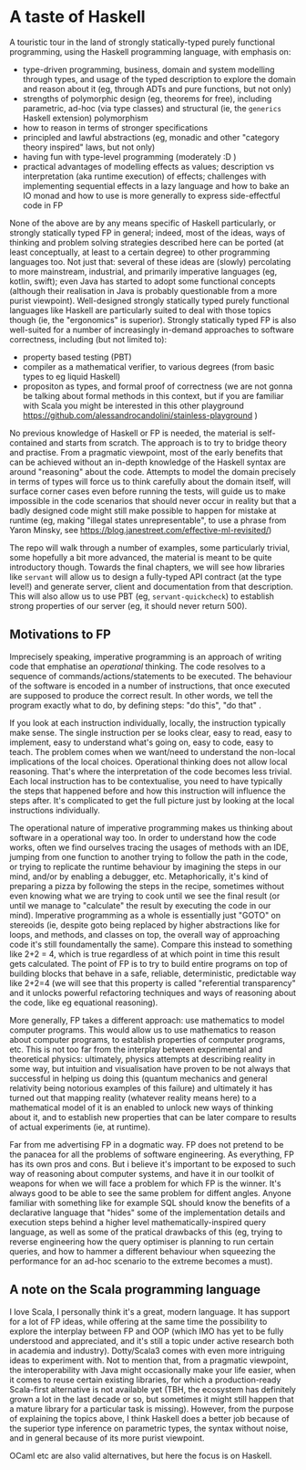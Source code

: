 # A taste of Haskell 

A touristic tour in the land of strongly statically-typed purely functional programming, using the Haskell programming language, with emphasis on: 
* type-driven programming, business, domain and system modelling through types, and usage of the typed description to explore the domain and reason about it (eg, through ADTs and pure functions, but not only)
* strengths of polymorphic design (eg, theorems for free), including parametric, ad-hoc (via type classes) and structural (ie, the `generics` Haskell extension) polymorphism
* how to reason in terms of stronger specifications
* principled and lawful abstractions (eg, monadic and other "category theory inspired" laws, but not only)
* having fun with type-level programming (moderately :D )
* practical advantages of modelling effects as values; description vs interpretation (aka runtime execution) of effects; challenges with implementing sequential effects in a lazy language and how to bake an IO monad and how to use is more generally to express side-effectful code in FP

None of the above are by any means specific of Haskell particularly, or strongly statically typed FP in general; indeed, most of the ideas, ways of thinking and problem solving strategies described here can be ported (at least conceptually, at least to a certain degree) to other programming languages too. Not just that: several of these ideas are (slowly) percolating to more mainstream, industrial, and primarily imperative languages (eg, kotlin, swift); even Java has started to adopt some functional concepts (although their realisation in Java is probably questionable from a more purist viewpoint). Well-designed strongly statically typed purely functional languages like Haskell are particularly suited to deal with those topics though (ie, the "ergonomics" is superior). Strongly statically typed FP is also well-suited for a number of increasingly in-demand approaches to software correctness, including (but not limited to): 
* property based testing (PBT)
* compiler as a mathematical verifier, to various degrees (from basic types to eg liquid Haskell)
* propositon as types, and formal proof of correctness (we are not gonna be talking about formal methods in this context, but if you are familiar with Scala you might be interested in this other playground https://github.com/alessandrocandolini/stainless-playground ) 

No previous knowledge of Haskell or FP is needed, the material is self-contained and starts from scratch. 
The approach is to try to bridge theory and practise. From a pragmatic viewpoint, most of the early benefits that can be achieved without an in-depth knowledge of the Haskell syntax are around "reasoning" about the code. Attempts to model the domain precisely in terms of types will force us to think carefully about the domain itself, will surface corner cases even before running the tests, will guide us to make impossible in the code scenarios that should never occur in reality but that a badly designed code might still make possible to happen for mistake at runtime (eg, making "illegal states unrepresentable", to use a phrase from Yaron Minsky, see https://blog.janestreet.com/effective-ml-revisited/)

The repo will walk through a number of examples, some particularly trivial, some hopefully a bit more advanced, the material is meant to be quite introductory though.
Towards the final chapters, we will see how libraries like `servant` will allow us to design a fully-typed API contract (at the type level!) and generate server, client and documentation from that description. This will also allow us to use PBT (eg, `servant-quickcheck`) to establish strong properties of our server (eg, it should never return 500). 

 
## Motivations to FP

Imprecisely speaking, imperative programming is an approach of writing code that emphatise an *operational* thinking. The code resolves to a sequence of commands/actions/statements to be executed. The behaviour of the software is encoded in a number of instructions, that once executed are supposed to produce the correct result. In other words, we tell the program exactly what to do, by defining steps: "do this", "do that" . 

If you look at each instruction individually, locally, the instruction typically make sense. The single instruction per se looks clear, easy to read, easy to implement, easy to understand what's going on, easy to code, easy to teach. 
The problem comes when we want/need to understand the non-local implications of the local choices. 
Operational thinking does not allow local reasoning. 
That's where the interpretation of the code becomes less trivial. 
Each local instruction has to be contextualise, you need to have  typically the steps that happened before and how this instruction will influence the steps after. 
It's complicated to get the full picture just by looking at the local instructions individually. 

The operational nature of imperative programming makes us thinking about software in a operational way too. In order to understand how the code works, often we find ourselves tracing the usages of methods with an IDE, jumping from one function to another trying to follow the path in the code, or trying to replicate the runtime behaviour by imagining the steps in our mind, and/or by enabling a debugger, etc. Metaphorically, it's kind of preparing a pizza by following the steps in the recipe, sometimes without even knowing what we are trying to cook until we see the final result (or until we manage to "calculate" the result by executing the code in our mind). Imperative programming as a whole is essentially just "GOTO" on stereoids (ie, despite goto being replaced by higher abstractions like for loops, and methods, and classes on top, the overall way of approaching code it's still foundamentally the same). Compare this instead to something like 2+2 = 4, which is true regardless of at which point in time this result gets calculated. The point of FP is to try to build entire programs on top of building blocks that behave in a safe, reliable, deterministic, predictable way like 2+2=4 (we will see that this property is called "referential transparency" and it unlocks powerful refactoring techniques and ways of reasoning about the code, like eg equational reasoning). 

More generally, FP takes a different approach: use mathematics to model computer programs. This would allow us to use mathematics to reason about computer programs, to establish properties of computer programs, etc. This is not too far from the interplay between experimental and theoretical physics: ultimately, physics attempts at describing reality in some way, but intuition and visualisation have proven to be not always that successful in helping us doing this (quantum mechanics and general relativity being notorious examples of this failure) and ultimately it has turned out that mapping reality (whatever reality means here) to a mathematical model of it is an enabled to unlock new ways of thinking about it, and to establish new properties that can be later compare to results of actual experiments (ie, at runtime).  

Far from me advertising FP in a dogmatic way. FP does not pretend to be the panacea for all the problems of software engineering. 
As everything, FP has its own pros and cons. But i believe it's important to be exposed to such way of reasoning about computer systems, and have it in our toolkit of weapons for when we will face a problem for which FP is the winner. It's always good to be able to see the same problem for diffent angles. Anyone familiar with something like for example SQL should know the benefits of a declarative language that "hides" some of the implementation details and execution steps behind a higher level mathematically-inspired query language, as well as some of the pratical drawbacks of this (eg, trying to reverse engineering how the query optimiser is planning to run certain queries, and how to hammer a different behaviour when squeezing the performance for an ad-hoc scenario to the extreme becomes a must). 

## A note on the Scala programming language 

I love Scala, I personally think it's a great, modern language. 
It has support for a lot of FP ideas, while offering at the same time the possibility to explore the interplay between FP and OOP (which IMO has yet to be fully understood and appreciated, and it's still a topic under active research both in academia and industry). Dotty/Scala3 comes with even more intriguing ideas to experiment with. Not to mention that, from a pragmatic viewpoint, the interoperability with Java might occasionally make your life easier, when it comes to reuse certain existing libraries, for which a production-ready Scala-first alternative is not available yet (TBH, the ecosystem has definitely grown a lot in the last decade or so, but sometimes it might still happen that a mature library for a particular task is missing). However, from the purpose of explaining the topics above, I think Haskell does a better job because of the superior type inference on parametric types, the syntax without noise, and in general because of its more purist viewpoint. 

OCaml etc are also valid alternatives, but here the focus is on Haskell. 
